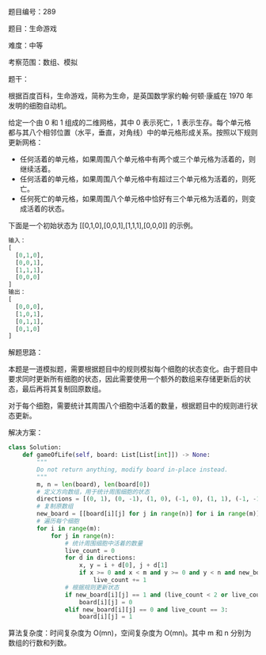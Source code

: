 题目编号：289

题目：生命游戏

难度：中等

考察范围：数组、模拟

题干：

根据百度百科，生命游戏，简称为生命，是英国数学家约翰·何顿·康威在 1970 年发明的细胞自动机。

给定一个由 0 和 1 组成的二维网格，其中 0 表示死亡，1 表示生存。每个单元格都与其八个相邻位置（水平，垂直，对角线）中的单元格形成关系。按照以下规则更新网格：

- 任何活着的单元格，如果周围八个单元格中有两个或三个单元格为活着的，则继续活着。
- 任何活着的单元格，如果周围八个单元格中有超过三个单元格为活着的，则死亡。
- 任何死亡的单元格，如果周围八个单元格中恰好有三个单元格为活着的，则变成活着的状态。

下面是一个初始状态为 [[0,1,0],[0,0,1],[1,1,1],[0,0,0]] 的示例。

```python
输入：
[
  [0,1,0],
  [0,0,1],
  [1,1,1],
  [0,0,0]
]
输出：
[
  [0,0,0],
  [1,0,1],
  [0,1,1],
  [0,1,0]
]
```

解题思路：

本题是一道模拟题，需要根据题目中的规则模拟每个细胞的状态变化。由于题目中要求同时更新所有细胞的状态，因此需要使用一个额外的数组来存储更新后的状态，最后再将其复制回原数组。

对于每个细胞，需要统计其周围八个细胞中活着的数量，根据题目中的规则进行状态更新。

解决方案：

```python
class Solution:
    def gameOfLife(self, board: List[List[int]]) -> None:
        """
        Do not return anything, modify board in-place instead.
        """
        m, n = len(board), len(board[0])
        # 定义方向数组，用于统计周围细胞的状态
        directions = [(0, 1), (0, -1), (1, 0), (-1, 0), (1, 1), (-1, -1), (1, -1), (-1, 1)]
        # 复制原数组
        new_board = [[board[i][j] for j in range(n)] for i in range(m)]
        # 遍历每个细胞
        for i in range(m):
            for j in range(n):
                # 统计周围细胞中活着的数量
                live_count = 0
                for d in directions:
                    x, y = i + d[0], j + d[1]
                    if x >= 0 and x < m and y >= 0 and y < n and new_board[x][y] == 1:
                        live_count += 1
                # 根据规则更新状态
                if new_board[i][j] == 1 and (live_count < 2 or live_count > 3):
                    board[i][j] = 0
                elif new_board[i][j] == 0 and live_count == 3:
                    board[i][j] = 1

```

算法复杂度：时间复杂度为 O(mn)，空间复杂度为 O(mn)。其中 m 和 n 分别为数组的行数和列数。